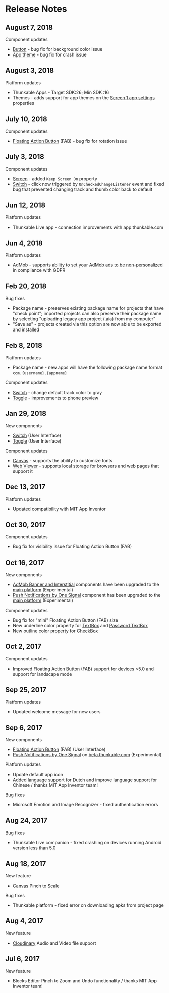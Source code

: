 # Release Notes

## August 7, 2018

Component updates

* [Button](create/components/user-interface/button.md) - bug fix for background color issue
* [App theme](https://docs.thunkable.com/~/edit/drafts/-LGX_2UWMnCI1e1JCUnP/thunkable-classic-android/create/components/screen#app-settings-screen1-only) - bug fix for crash issue

## August 3, 2018

Platform updates

* Thunkable Apps - Target SDK:26; Min SDK :16
* Themes - adds support for app themes on the [Screen 1 app settings](https://docs.thunkable.com/~/edit/drafts/-LGX_2UWMnCI1e1JCUnP/thunkable-classic-android/create/components/screen#app-settings-screen1-only) properties

## July 10, 2018

Component updates

* [Floating Action Button](create/components/user-interface/floating-action-button.md) \(FAB\) - bug fix for rotation issue

## July 3, 2018

Component updates

* [Screen](create/components/screen.md) - added `Keep Screen On` property
* [Switch](create/components/user-interface/switch-+-toggle.md) - click now triggered by `OnCheckedChangeListener` event and fixed bug that prevented changing track and thumb color back to default

## Jun 12, 2018

Platform updates

* Thunkable Live app - connection improvements with app.thunkable.com

## Jun 4, 2018

Platform updates

* AdMob - supports ability to set your [AdMob ads to be non-personalized](create/components/monetization/admob.md#gdpr-and-non-personalized-ads) in compliance with GDPR

## Feb 20, 2018

Bug fixes

* Package name - preserves existing package name for projects that have "check point"; imported projects can also preserve their package name by selecting "uploading legacy app project \(.aia\) from my computer"
* "Save as" - projects created via this option are now able to be exported and installed

## Feb 8, 2018

Platform updates

* Package name - new apps will have the following package name format `com.{username}.{appname}`

Component updates

* [Switch](create/components/user-interface/switch-+-toggle.md) - change default track color to gray
* [Toggle](https://github.com/thunkable/thunkable-docs/tree/4a752596e288fca776105e94dc5e863bb9a3e25a/android/components/user-interface/toggle.md) - improvements to phone preview

## Jan 29, 2018

New components

* [Switch](create/components/user-interface/switch-+-toggle.md) \(User Interface\)
* [Toggle](https://github.com/thunkable/thunkable-docs/tree/4a752596e288fca776105e94dc5e863bb9a3e25a/android/components/user-interface/toggle.md) \(User Interface\)

Component updates

* [Canvas](create/components/gaming/canvas.md) - supports the ability to customize fonts
* [Web Viewer](create/components/web-viewer.md) - supports local storage for browsers and web pages that support it

## Dec 13, 2017

Platform updates

* Updated compatibility with MIT App Inventor

## Oct 30, 2017

Component updates

* Bug fix for visibility issue for Floating Action Button \(FAB\)

## Oct 16, 2017

New components

* [AdMob Banner and Interstitial](create/components/monetization/admob.md) components have been upgraded to the [main platform](http://app.thunkable.com/login/) \(Experimental\)
* [Push Notifications by One Signal](create/components/push-notifications.md) component has been upgraded to the [main platform](http://app.thunkable.com/login/) \(Experimental\)

Component updates

* Bug fix for "mini" Floating Action Button \(FAB\) size
* New underline color property for [TextBox](create/components/user-interface/textbox-+-password-+-email-picker.md) and [Password TextBox](create/components/user-interface/textbox-+-password-+-email-picker.md)
* New outline color property for [CheckBox](create/components/user-interface/listpicker-+-listview-+-spinner-+-checkbox.md)

## Oct 2, 2017

Component updates

* Improved Floating Action Button \(FAB\) support for devices &lt;5.0 and support for landscape mode

## Sep 25, 2017

Platform updates

* Updated welcome message for new users

## Sep 6, 2017

New components

* [Floating Action Button](create/components/user-interface/floating-action-button.md) \(FAB\) \(User Interface\)
* [Push Notifications by One Signal](create/components/push-notifications.md) on [beta.thunkable.com](https://beta.thunkable.com) \(Experimental\)

Platform updates

* Update default app icon
* Added language support for Dutch and improve language support for Chinese / thanks MIT App Inventor team!

Bug fixes

* Microsoft Emotion and Image Recognizer - fixed authentication errors

## Aug 24, 2017

Bug fixes

* Thunkable Live companion - fixed crashing on devices running Android version less than 5.0

## Aug 18, 2017

New feature

* [Canvas](create/components/gaming/canvas.md) Pinch to Scale

Bug fixes

* Thunkable platform - fixed error on downloading apks from project page

## Aug 4, 2017

New feature

* [Cloudinary](create/components/storage/cloudinary-db.md) Audio and Video file support

## Jul 6, 2017

New feature

* Blocks Editor Pinch to Zoom and Undo functionality / thanks MIT App Inventor team!

